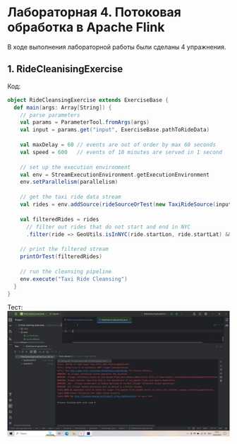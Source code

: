 # Лабораторная 4. Потоковая обработка в Apache Flink
В ходе выполнения лабораторной работы были сделаны 4 упражнения.

## 1. RideCleanisingExercise
Код:
```scala
object RideCleansingExercise extends ExerciseBase {
  def main(args: Array[String]) {
    // parse parameters
    val params = ParameterTool.fromArgs(args)
    val input = params.get("input", ExerciseBase.pathToRideData)

    val maxDelay = 60 // events are out of order by max 60 seconds
    val speed = 600   // events of 10 minutes are served in 1 second

    // set up the execution environment
    val env = StreamExecutionEnvironment.getExecutionEnvironment
    env.setParallelism(parallelism)

    // get the taxi ride data stream
    val rides = env.addSource(rideSourceOrTest(new TaxiRideSource(input, maxDelay, speed)))

    val filteredRides = rides
      // filter out rides that do not start and end in NYC
      .filter(ride => GeoUtils.isInNYC(ride.startLon, ride.startLat) && GeoUtils.isInNYC(ride.endLon, ride.endLat))

    // print the filtered stream
    printOrTest(filteredRides)

    // run the cleansing pipeline
    env.execute("Taxi Ride Cleansing")
  }
}
```
Тест:
![](images/RideCleanisingExercise.png)
